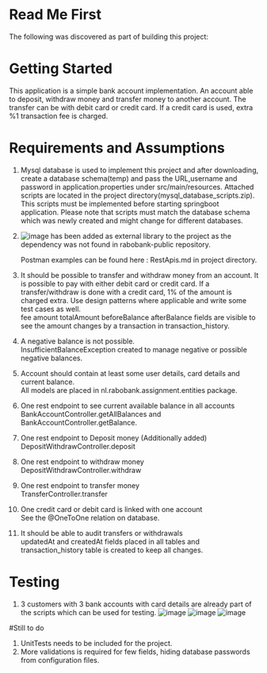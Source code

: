 # Read Me First
The following was discovered as part of building this project:

# Getting Started

This application is a simple bank account implementation. An account able to deposit, withdraw money and transfer money to another account. The transfer can be with debit card or credit card. If a credit card is used, extra %1 transaction fee is charged.

# Requirements and Assumptions

1. Mysql database is used to implement this project and after downloading, create a database schema(temp) and pass the URL,username and password in application.properties under src/main/resources. Attached scripts are located in the project directory(mysql_database_scripts.zip). This scripts must be implemented before starting springboot application.
   Please note that scripts must match the database schema which was newly created and might change for different databases.
3. ![image](https://github.com/VeerajKolli/BankAccount/assets/79200457/2d1e2e1b-b79f-4257-b25c-52cd30e070cb) has been added as external library to the project as the dependency was not found in rabobank-public repository.

    Postman examples can be found here : RestApis.md in project directory.  
4. It should be possible to transfer and withdraw money from an account. It is possible to pay with either debit card or credit card. If a transfer/withdraw is done with a credit card, 1% of the amount is charged extra. Use design patterns where applicable and write some test cases as well.  
    fee amount totalAmount beforeBalance afterBalance fields are visible to see the amount changes by a transaction in transaction_history.  
5. A negative balance is not possible.  
    InsufficientBalanceException created to manage negative or possible negative balances.  
6. Account should contain at least some user details, card details and current balance.  
    All models are placed in nl.rabobank.assignment.entities package.  
7. One rest endpoint to see current available balance in all accounts
    BankAccountController.getAllBalances and BankAccountController.getBalance.  
8. One rest endpoint to Deposit money (Additionally added)   
    DepositWithdrawController.deposit  
9. One rest endpoint to withdraw money  
    DepositWithdrawController.withdraw  
10. One rest endpoint to transfer money  
    TransferController.transfer
11. One credit card or debit card is linked with one account  
    See the @OneToOne relation on database.  
12. It should be able to audit transfers or withdrawals  
    updatedAt and createdAt fields placed in all tables and transaction_history table is created to keep all changes.  

# Testing

1. 3 customers with 3 bank accounts with card details are already part of the scripts which can be used for testing.
    ![image](https://github.com/VeerajKolli/BankAccount/assets/79200457/b536135d-83a7-4b80-8c76-e2a795043585)
    ![image](https://github.com/VeerajKolli/BankAccount/assets/79200457/b19be007-358b-4751-83c7-148211b4572d)
    ![image](https://github.com/VeerajKolli/BankAccount/assets/79200457/91ff7ebd-8b36-409c-9d41-8bb4689c9c9f)

#Still to do
1. UnitTests needs to be included for the project.  
2. More validations is required for few fields, hiding database passwords from configuration files.  
